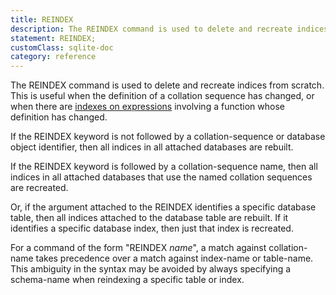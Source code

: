 ```yaml
---
title: REINDEX
description: The REINDEX command is used to delete and recreate indices from scratch.
statement: REINDEX;
customClass: sqlite-doc
category: reference
---
```


<!-- do-not-touch-svg-import: 'reindex.svg' -->

The REINDEX command is used to delete and recreate indices from scratch.
This is useful when the definition of a collation sequence has changed,
or when there are
<a href="https://www.sqlite.org/expridx.html" target="_blank">indexes on
expressions</a> involving a function whose definition has changed.

If the REINDEX keyword is not followed by a collation-sequence or
database object identifier, then all indices in all attached databases
are rebuilt.

If the REINDEX keyword is followed by a collation-sequence name, then
all indices in all attached databases that use the named collation
sequences are recreated.

Or, if the argument attached to the REINDEX identifies a specific
database table, then all indices attached to the database table are
rebuilt. If it identifies a specific database index, then just that
index is recreated.

For a command of the form "REINDEX *name*", a match against
<span class="yyterm">collation-name</span> takes precedence over a match
against <span class="yyterm">index-name</span> or
<span class="yyterm">table-name</span>. This ambiguity in the syntax may
be avoided by always specifying a
<span class="yyterm">schema-name</span> when reindexing a specific table
or index.

